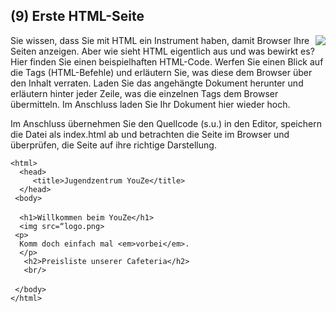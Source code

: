 <!--include-start-->
## (9) Erste HTML-Seite
<img style="float: right;" src="https://thomasbeckmann.github.io/moodle-kurse/BG-Q1/Lernsituation01/pics/SolSysLogo.png">Sie wissen, dass Sie mit HTML ein Instrument haben, damit Browser Ihre Seiten anzeigen. Aber wie sieht HTML eigentlich aus und was bewirkt es? Hier finden Sie einen beispielhaften HTML-Code. Werfen Sie einen Blick auf die Tags (HTML-Befehle) und erläutern Sie, was diese dem Browser über den Inhalt verraten. 
Laden Sie das angehängte Dokument herunter und erläutern hinter jeder Zeile, was die einzelnen Tags dem Browser übermitteln. Im Anschluss laden Sie Ihr Dokument hier wieder hoch.

Im Anschluss übernehmen Sie den Quellcode (s.u.) in den Editor, speichern die Datei als index.html ab und betrachten die Seite im Browser und überprüfen, die Seite auf ihre richtige Darstellung.


`<html>`<br>
`  <head>`<br>
`     <title>Jugendzentrum YouZe</title>`<br>
`  </head>`<br>
` <body>`<br>
<br>
`  <h1>Willkommen beim YouZe</h1>`<br>
`  <img src=“logo.png>`<br>
` <p>`<br>
`  Komm doch einfach mal <em>vorbei</em>.`<br>
`  </p>`<br>
`   <h2>Preisliste unserer Cafeteria</h2>`<br>
`   <br/>`<br>
<br>
` </body>`<br>
`</html>`





<!--include-end-->
